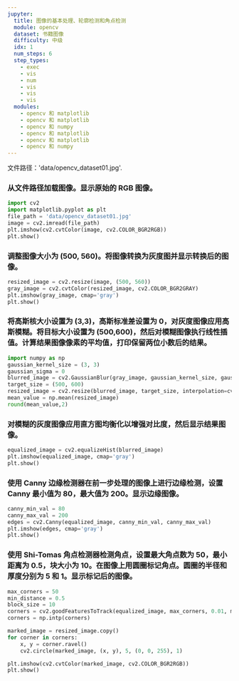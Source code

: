 ```yaml
---
jupyter:
  title: 图像的基本处理、轮廓检测和角点检测
  module: opencv
  dataset: 书籍图像
  difficulty: 中级
  idx: 1
  num_steps: 6
  step_types:
    - exec
    - vis
    - num
    - vis
    - vis
    - vis
  modules: 
    - opencv 和 matplotlib
    - opencv 和 matplotlib
    - opencv 和 numpy
    - opencv 和 matplotlib
    - opencv 和 matplotlib
    - opencv 和 numpy 
---
```


文件路径：'data/opencv_dataset01.jpg'. 
### 从文件路径加载图像。显示原始的 RGB 图像。
```python
import cv2
import matplotlib.pyplot as plt
file_path = 'data/opencv_dataset01.jpg'
image = cv2.imread(file_path)
plt.imshow(cv2.cvtColor(image, cv2.COLOR_BGR2RGB))
plt.show()
```

### 调整图像大小为 (500, 560)。将图像转换为灰度图并显示转换后的图像。
```python
resized_image = cv2.resize(image, (500, 560))
gray_image = cv2.cvtColor(resized_image, cv2.COLOR_BGR2GRAY)
plt.imshow(gray_image, cmap='gray')
plt.show()
```

### 将高斯核大小设置为 (3,3)，高斯标准差设置为 0，对灰度图像应用高斯模糊。将目标大小设置为 (500,600)，然后对模糊图像执行线性插值。计算结果图像像素的平均值，打印保留两位小数后的结果。
```python
import numpy as np
gaussian_kernel_size = (3, 3)
gaussian_sigma = 0
blurred_image = cv2.GaussianBlur(gray_image, gaussian_kernel_size, gaussian_sigma)
target_size = (500, 600)
resized_image = cv2.resize(blurred_image, target_size, interpolation=cv2.INTER_LINEAR)
mean_value = np.mean(resized_image)
round(mean_value,2)
```

### 对模糊的灰度图像应用直方图均衡化以增强对比度，然后显示结果图像。
```python
equalized_image = cv2.equalizeHist(blurred_image)
plt.imshow(equalized_image, cmap='gray')
plt.show()
```

### 使用 Canny 边缘检测器在前一步处理的图像上进行边缘检测，设置 Canny 最小值为 80，最大值为 200。显示边缘图像。
```python
canny_min_val = 80
canny_max_val = 200
edges = cv2.Canny(equalized_image, canny_min_val, canny_max_val)
plt.imshow(edges, cmap='gray')
plt.show()
```

### 使用 Shi-Tomas 角点检测器检测角点，设置最大角点数为 50，最小距离为 0.5，块大小为 10。在图像上用圆圈标记角点。圆圈的半径和厚度分别为 5 和 1。显示标记后的图像。
```python
max_corners = 50
min_distance = 0.5
block_size = 10
corners = cv2.goodFeaturesToTrack(equalized_image, max_corners, 0.01, min_distance, blockSize=block_size)
corners = np.intp(corners)

marked_image = resized_image.copy()
for corner in corners:
    x, y = corner.ravel()
    cv2.circle(marked_image, (x, y), 5, (0, 0, 255), 1)  

plt.imshow(cv2.cvtColor(marked_image, cv2.COLOR_BGR2RGB))
plt.show()
```

